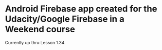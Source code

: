 # Android Firebase app created for the Udacity/Google Firebase in a Weekend course

Currently up thru Lesson 1.34.
